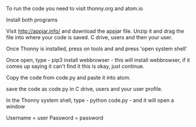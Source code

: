 To run the code you need to visit thonny.org and atom.io

Install both programs

Visit http://appjar.info/ and download the appjar file. Unzip it and drag the file into where your code is saved. C drive, users and then your user.

Once Thonny is installed, press on tools and and press 'open system shell'

Once open, type - pip3 install webbrowser - this will install webbrowser, if it comes up saying it can't find it this is okay, just continue.

Copy the code from code.py and paste it into atom.

save the code as code.py in C drive, users and your user profile.

In the Thonny system shell, type - python code.py - and it will open a window

Username = user
Password = password

